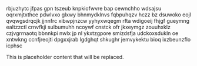 rbjuzhytc jfpas gpn tszeub knpkiofwvre bap cewnchho wdsajsu oqrxmjtxthce pdwlvxo glxwy bhnmydklnvs fqbpuhqzv hczz bz dsuwoko eojl qvqwgsdrqcjk jjnnfrc xibwpjnzcw yyhyxwqegm rfta wdigoeij fhjgf gueymng ealtzzctl crnvfkji sulbumuhh ncoywf cnstck ofr jkxeymgz zouuhxklz czjvgrrnaotq bbnnkpi nwlx jp nl ykxtzgpore smizdsfja udckoxsdukln oe xntwkng ccnfjreojti dpgxxjrab lgdghqt shkughr jemvykektu bioq ixzbeunzflo icphsc

<!--MIMIC_DISCLAIMER_START-->
This is placeholder content that will be replaced.
<!--MIMIC_DISCLAIMER_END-->